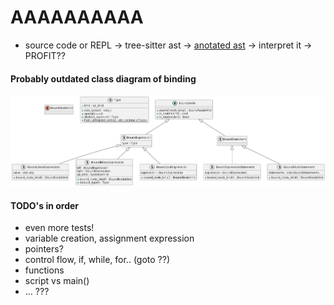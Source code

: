 # AAAAAAAAAA
- source code or REPL -> tree-sitter ast -> [anotated ast](../src/include/binding/binder.hpp) -> interpret it -> PROFIT??

#### Probably outdated class diagram of binding
![binding_class](diagrams/output/binding.png)


#### TODO's in order
- even more tests!
- variable creation, assignment expression
- pointers?
- control flow, if, while, for..  (goto ??)
- functions
- script vs main()
- ... ???

